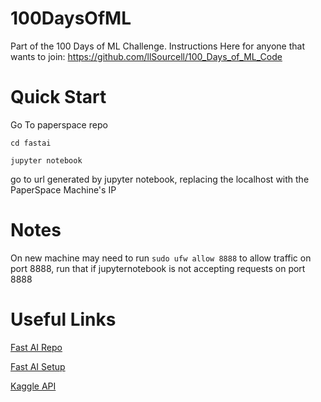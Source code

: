 # 100DaysOfML
Part of the 100 Days of ML Challenge. Instructions Here for anyone that wants to join: https://github.com/llSourcell/100_Days_of_ML_Code

# Quick Start

Go To paperspace repo

`cd fastai`

`jupyter notebook`

go to url generated by jupyter notebook, replacing the localhost with the PaperSpace Machine's IP

# Notes

On new machine may need to run `sudo ufw allow 8888` to allow traffic on port 8888, run that if jupyternotebook is not accepting requests on port 8888

# Useful Links

[Fast AI Repo](https://github.com/fastai/fastai)

[Fast AI Setup](https://github.com/reshamas/fastai_deeplearn_part1/blob/master/tools/paperspace.md)

[Kaggle API](https://github.com/Kaggle/kaggle-api)

